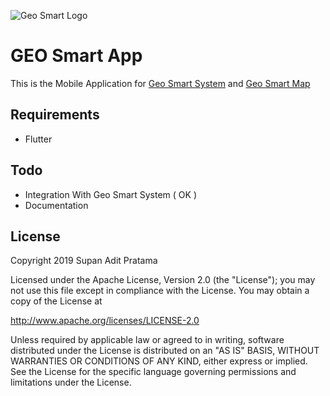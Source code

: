 ![Geo Smart Logo](https://supanadit.com/public/storage/image/geo_smart_logo.png)

# GEO Smart App
This is the Mobile Application for [Geo Smart System](https://github.com/supanadit/geosmartsystem) and [Geo Smart Map](https://github.com/supanadit/geosmartmap)

## Requirements
- Flutter

## Todo
- Integration With Geo Smart System ( OK )
- Documentation

## License
Copyright 2019 Supan Adit Pratama

Licensed under the Apache License, Version 2.0 (the "License");
you may not use this file except in compliance with the License.
You may obtain a copy of the License at

 http://www.apache.org/licenses/LICENSE-2.0

Unless required by applicable law or agreed to in writing, software
distributed under the License is distributed on an "AS IS" BASIS,
WITHOUT WARRANTIES OR CONDITIONS OF ANY KIND, either express or implied.
See the License for the specific language governing permissions and
limitations under the License.
